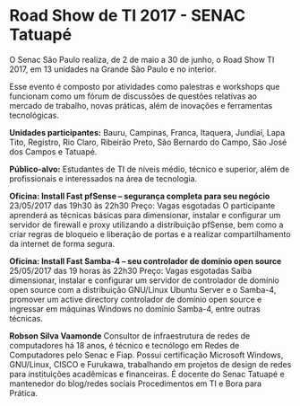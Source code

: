 <h1>Road Show de TI 2017 - SENAC Tatuapé</h1>

O Senac São Paulo realiza, de 2 de maio a 30 de junho, o Road Show TI 2017, em 13 unidades na Grande São Paulo e no interior.

Esse evento é composto por atividades como palestras e workshops que funcionam como um fórum de discussões de questões relativas ao mercado de trabalho, novas práticas, além de inovações e ferramentas tecnológicas.

<b>Unidades participantes:</b> Bauru, Campinas, Franca, Itaquera, Jundiaí, Lapa Tito, Registro, Rio Claro, Ribeirão Preto, São Bernardo do Campo, São José dos Campos e Tatuapé.

<b>Público-alvo:</b> Estudantes de TI de níveis médio, técnico e superior, além de profissionais e interessados na área de tecnologia.

<b>Oficina: Install Fast pfSense – segurança completa para seu negócio</b>
23/05/2017 das 19h30 às 22h30
Preço: Vagas esgotadas
O participante aprenderá as técnicas básicas para dimensionar, instalar e configurar um servidor de firewall e proxy utilizando a distribuição pfSense, bem como a criar regras de bloqueio e liberação de portas e a realizar compartilhamento da internet de forma segura.

<b>Oficina: Install Fast Samba-4 – seu controlador de domínio open source</b>
25/05/2017 das 19 horas às 22h30
Preço: Vagas esgotadas
Saiba dimensionar, instalar e configurar um servidor de controlador de domínio open source com a distribuição GNU/Linux Ubuntu Server e o Samba-4, promover um active directory controlador de domínio open source e ingressar em máquinas Windows no domínio Samba-4, entre outras técnicas.

<b>Robson Silva Vaamonde</b>
Consultor de infraestrutura de redes de computadores há 18 anos, é técnico e tecnólogo em Redes de Computadores pelo Senac e Fiap. Possui certificação Microsoft Windows, GNU/Linux, CISCO e Furukawa, trabalhando em projetos de design de redes para instituições acadêmicas e financeiras. É docente do Senac Tatuapé e mantenedor do blog/redes sociais Procedimentos em TI e Bora para Prática.
